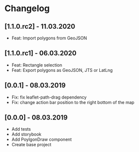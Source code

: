 # Changelog

## [1.1.0.rc2] - 11.03.2020

-   Feat: Import polygons from GeoJSON

## [1.1.0.rc1] - 06.03.2020

-   Feat: Rectangle selection
-   Feat: Export polygons as GeoJSON, JTS or LatLng

## [0.0.1] - 08.03.2019

-   Fix: fix leaflet-path-drag dependency
-   Fix: change action bar position to the right bottom of the map

## [0.0.0] - 08.03.2019

-   Add tests
-   Add storybook
-   Add PoylgonDraw component
-   Create base project
